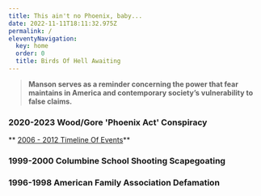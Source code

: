 ```yaml
---
title: This ain't no Phoenix, baby...
date: 2022-11-11T18:11:32.975Z
permalink: /
eleventyNavigation:
  key: home
  order: 0
  title: Birds Of Hell Awaiting
---
```

> **Manson serves as a reminder concerning the power that fear maintains in America and contemporary society’s vulnerability to false claims.**

### 2020-2023 Wood/Gore 'Phoenix Act' Conspiracy

** [2006 - 2012 Timeline Of Events](/timeline/index.html)**

### 1999-2000 Columbine School Shooting Scapegoating 

### 1996-1998 American Family Association Defamation
